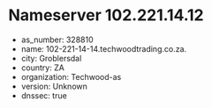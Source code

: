 # Nameserver 102.221.14.12

* as_number: 328810
* name: 102-221-14-14.techwoodtrading.co.za.
* city: Groblersdal
* country: ZA
* organization: Techwood-as
* version: Unknown
* dnssec: true
